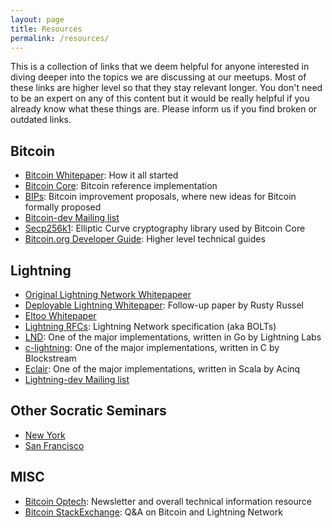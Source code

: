 ```yaml
---
layout: page
title: Resources
permalink: /resources/
---
```


This is a collection of links that we deem helpful for anyone interested in diving
deeper into the topics we are discussing at our meetups. Most of these links are
higher level so that they stay relevant longer. You don't need to be an expert on
any of this content but it would be really helpful if you already know what these
things are. Please inform us if you find broken or outdated links.

## Bitcoin
- [Bitcoin Whitepaper](https://bitcoin.org/bitcoin.pdf): How it all started
- [Bitcoin Core](https://github.com/bitcoin/bitcoin): Bitcoin reference implementation
- [BIPs](https://github.com/bitcoin/bips): Bitcoin improvement proposals, where new ideas for Bitcoin formally proposed
- [Bitcoin-dev Mailing list](https://lists.linuxfoundation.org/mailman/listinfo/bitcoin-dev)
- [Secp256k1](https://github.com/bitcoin-core/secp256k1/pull/558): Elliptic Curve cryptography library used by Bitcoin Core
- [Bitcoin.org Developer Guide](https://bitcoin.org/en/developer-guide): Higher level technical guides

## Lightning
- [Original Lightning Network Whitepapeer](https://lightning.network/lightning-network-paper.pdf)
- [Deployable Lightning Whitepaper](https://github.com/ElementsProject/lightning/blob/master/doc/deployable-lightning.pdf): Follow-up paper by Rusty Russel
- [Eltoo Whitepaper](https://blockstream.com/eltoo.pdf)
- [Lightning RFCs](https://github.com/lightningnetwork/lightning-rfc): Lightning Network specification (aka BOLTs)
- [LND](https://github.com/lightningnetwork/lnd): One of the major implementations, written in Go by Lightning Labs
- [c-lightning](https://github.com/ElementsProject/lightning): One of the major implementations, written in C by Blockstream
- [Eclair](https://github.com/ACINQ/eclair): One of the major implementations, written in Scala by Acinq
- [Lightning-dev Mailing list](https://lists.linuxfoundation.org/mailman/listinfo/lightning-dev)

## Other Socratic Seminars
- [New York](https://bitdevs.org/)
- [San Francisco](https://www.sfbitcoindevs.org/)

## MISC
- [Bitcoin Optech](https://bitcoinops.org/): Newsletter and overall technical information resource
- [Bitcoin StackExchange](https://bitcoin.stackexchange.com/): Q&A on Bitcoin and Lightning Network
